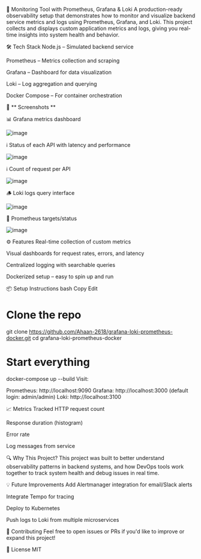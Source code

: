 🚀 Monitoring Tool with Prometheus, Grafana & Loki
A production-ready observability setup that demonstrates how to monitor and visualize backend service metrics and logs using Prometheus, Grafana, and Loki. This project collects and displays custom application metrics and logs, giving you real-time insights into system health and behavior.

🛠️ Tech Stack
Node.js – Simulated backend service

Prometheus – Metrics collection and scraping

Grafana – Dashboard for data visualization

Loki – Log aggregation and querying

Docker Compose – For container orchestration

📸 ** Screenshots ** 

📊 Grafana metrics dashboard

![image](https://github.com/user-attachments/assets/8282ddf1-ea93-4cf4-876b-c4dee5db87c6)

ℹ️ Status of each API with latency and performance

![image](https://github.com/user-attachments/assets/cbfdcc2a-f57f-4252-88e1-f130d547bcdd)

ℹ️ Count of request per API 

![image](https://github.com/user-attachments/assets/c767f0a0-e8ca-4cbf-9257-9e2350e4636c)


🪵 Loki logs query interface

![image](https://github.com/user-attachments/assets/10a3447a-afce-44ed-b370-0c4574bb05e2)


🔧 Prometheus targets/status

![image](https://github.com/user-attachments/assets/41a0acc4-319a-41bf-acc0-8901c6cc3027)

⚙️ Features
Real-time collection of custom metrics

Visual dashboards for request rates, errors, and latency

Centralized logging with searchable queries

Dockerized setup – easy to spin up and run

📦 Setup Instructions
bash
Copy
Edit
# Clone the repo
git clone https://github.com/Ahaan-2618/grafana-loki-prometheus-docker.git
cd grafana-loki-prometheus-docker

# Start everything
docker-compose up --build
Visit:

Prometheus: http://localhost:9090
Grafana: http://localhost:3000 (default login: admin/admin)
Loki: http://localhost:3100

📈 Metrics Tracked
HTTP request count

Response duration (histogram)

Error rate

Log messages from service

🔍 Why This Project?
This project was built to better understand observability patterns in backend systems, and how DevOps tools work together to track system health and debug issues in real time.

💡 Future Improvements
Add Alertmanager integration for email/Slack alerts

Integrate Tempo for tracing

Deploy to Kubernetes

Push logs to Loki from multiple microservices

🤝 Contributing
Feel free to open issues or PRs if you'd like to improve or expand this project!

📄 License
MIT
